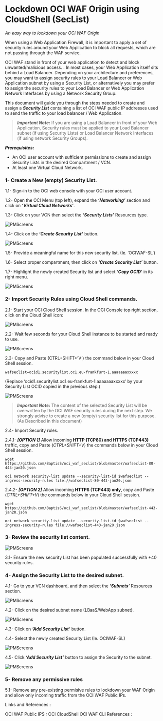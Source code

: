# Lockdown OCI WAF Origin using CloudShell (SecList) #
_An easy way to lockdown your OCI WAF Origin_ 


When using a Web Application Firewall, it is important to apply a set of security rules around your Web Application to block all requests, which are not passing through the WAF service.

OCI WAF stand in front of your web application to detect and block unwanted/malicious access. . In most cases, your Web Application itself sits behind a Load Balancer. Depending on your architecture and preferences, you may want to assign security rules to your Load Balancer or Web Application subnet by using a Security List, or alternatively you may prefer to assign the security rules to your Load Balancer or Web Application Network Interfaces by using a Network Security Group.

This document will guide you through the steps needed to create and assign a ***Security List*** containing a list of OCI WAF public IP addresses used to send the traffic to your load balancer / Web Application. 




> ***Important Note:*** 
> If you are using a Load Balancer in front of your Web Application, Security rules must be applied to your Load Balancer subnet (if using Security Lists) or Load Balancer Network Interfaces (if using network Security Groups).


***Prerequisites:***

- An OCI user account with sufficient permissions to create and assign Security Lists in the desired Compartment / VCN. 
- At least one Virtual Cloud Network. 
 
 
 
 
### 1- Create a New (empty) Security List.    

 1.1-	Sign-in to the OCI web console with your OCI user account. 

1.2-	Open the OCI Menu (top left), expand the ***‘Networking’*** section and click on ***‘Virtual Cloud Networks’***.  

1.3-	Click on your VCN then select the ***‘Security Lists’*** Resources type. 

![PMScreens](/img/01.jpg)

1.4-	Click on the ***‘Create Security List’*** button. 

![PMScreens](/img/02.jpg)

1.5-	Provide a meaningful name for this new security list. (Ie. ‘OCIWAF-SL’)

1.6-	Select proper compartment, then click on ***‘Create Security List’*** button. 

1.7-	Highlight the newly created Security list and select ***‘Copy OCID’*** in its right menu. 

![PMScreens](/img/03.jpg)
 
### 2-    Import Security Rules using Cloud Shell commands.

2.1-	Start your OCI Cloud Shell session. In the OCI Console top right section, click on the Cloud Shell icon:  

![PMScreens](/img/04.jpg)

2.2-	Wait few seconds for your Cloud Shell instance to be started and ready to use.

![PMScreens](/img/05.jpg)

2.3-	Copy and Paste (CTRL+SHIFT+’V’) the command below in your Cloud Shell session.

```
wafseclist=ocid1.securitylist.oc1.eu-frankfurt-1.aaaaaaaxxxxx
```
(Replace ‘ocid1.securitylist.oc1.eu-frankfurt-1.aaaaaaaxxxxx’ by your Security List OCID copied in the previous step.)

![PMScreens](/img/06.jpg)


> ***Important Note:*** 
> The content of the selected Security List will be overwritten by the OCI WAF security rules during the next step. 
> We strongly advise to create a new (empty) security list for this purpose. (As Described in this document)   


2.4-	Import Security rules. 

2.4.1-	***[OPTION 1]*** Allow incoming **HTTP (TCP80) and HTTPS (TCP443)** traffic, copy and Paste (_CTRL+SHIFT+V_) the commands below in your Cloud Shell session.

```
wget https://github.com/BaptisS/oci_waf_seclist/blob/master/wafseclist-80-443-jan20.json

oci network security-list update --security-list-id $wafseclist --ingress-security-rules file://wafseclist-80-443-jan20.json
```

2.4.2- 	***[OPTION 2]*** Allow incoming **HTTPS (TCP443) only**, copy and Paste (_CTRL+SHIFT+V_) the commands below in your Cloud Shell session.

```
wget https://github.com/BaptisS/oci_waf_seclist/blob/master/wafseclist-443-jan20.json

oci network security-list update --security-list-id $wafseclist --ingress-security-rules file://wafseclist-443-jan20.json
```

### 3-    Review the security list content. 

![PMScreens](/img/07.jpg)

3.1-	Ensure the new security List has been populated successfully with +40 security rules.  

### 4-   Assign the Security List to the desired subnet.
4.1-	Go to your VCN dashboard, and then select the ***‘Subnets’*** Resources section. 

![PMScreens](/img/08.jpg)

4.2-	Click on the desired subnet name (LBaaS/WebApp subnet). 

![PMScreens](/img/09.jpg)

4.3-	Click on ***‘Add Security List’*** button.  

4.4-	Select the newly created Security List (Ie. OCIWAF-SL)  

![PMScreens](/img/10.jpg)

4.5-	Click ***‘Add Security List’*** button to assign the Security to the subnet.  

![PMScreens](/img/11.jpg)

### 5-   Remove any permissive rules 
5.1-	Remove any pre-existing permisive rules to lockdown your WAF Origin and allow only incoming traffic from the OCI WAF Public IPs.


Links and References : 

OCI WAF Public IPS : 
OCI CloudShell 
OCI WAF CLI References : 

